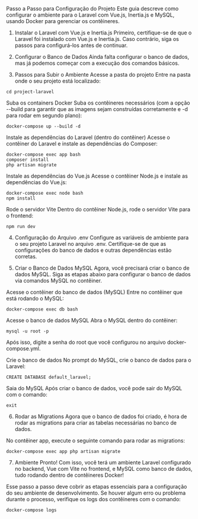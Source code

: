 Passo a Passo para Configuração do Projeto
Este guia descreve como configurar o ambiente para o Laravel com Vue.js, Inertia.js e MySQL, usando Docker para gerenciar os contêineres.

1. Instalar o Laravel com Vue.js e Inertia.js
Primeiro, certifique-se de que o Laravel foi instalado com Vue.js e Inertia.js. Caso contrário, siga os passos para configurá-los antes de continuar.

2. Configurar o Banco de Dados
Ainda falta configurar o banco de dados, mas já podemos começar com a execução dos comandos básicos.

3. Passos para Subir o Ambiente
Acesse a pasta do projeto
Entre na pasta onde o seu projeto está localizado:

```
cd project-laravel
```

Suba os containers Docker
Suba os contêineres necessários (com a opção --build para garantir que as imagens sejam construídas corretamente e -d para rodar em segundo plano):

```
docker-compose up --build -d
```

Instale as dependências do Laravel (dentro do contêiner)
Acesse o contêiner do Laravel e instale as dependências do Composer:

```
docker-compose exec app bash
composer install
php artisan migrate
```

Instale as dependências do Vue.js
Acesse o contêiner Node.js e instale as dependências do Vue.js:

```
docker-compose exec node bash
npm install
```
Rode o servidor Vite
Dentro do contêiner Node.js, rode o servidor Vite para o frontend:

```
npm run dev
```

4. Configuração do Arquivo .env
Configure as variáveis de ambiente para o seu projeto Laravel no arquivo .env. Certifique-se de que as configurações do banco de dados e outras dependências estão corretas.

5. Criar o Banco de Dados MySQL
Agora, você precisará criar o banco de dados MySQL. Siga as etapas abaixo para configurar o banco de dados via comandos MySQL no contêiner.

Acesse o contêiner do banco de dados (MySQL)
Entre no contêiner que está rodando o MySQL:

```
docker-compose exec db bash
```

Acesse o banco de dados MySQL
Abra o MySQL dentro do contêiner:

```
mysql -u root -p
```

Após isso, digite a senha do root que você configurou no arquivo docker-compose.yml.

Crie o banco de dados
No prompt do MySQL, crie o banco de dados para o Laravel:

```
CREATE DATABASE default_laravel;
```

Saia do MySQL
Após criar o banco de dados, você pode sair do MySQL com o comando:

```
exit
```

6. Rodar as Migrations
Agora que o banco de dados foi criado, é hora de rodar as migrations para criar as tabelas necessárias no banco de dados.

No contêiner app, execute o seguinte comando para rodar as migrations:

```
docker-compose exec app php artisan migrate
```

7. Ambiente Pronto!
Com isso, você terá um ambiente Laravel configurado no backend, Vue com Vite no frontend, e MySQL como banco de dados, tudo rodando dentro de contêineres Docker!

Esse passo a passo deve cobrir as etapas essenciais para a configuração do seu ambiente de desenvolvimento. Se houver algum erro ou problema durante o processo, verifique os logs dos contêineres com o comando:

```
docker-compose logs
```